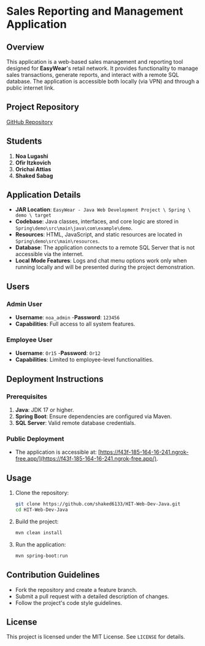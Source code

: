 # Sales Reporting and Management Application

## Overview
This application is a web-based sales management and reporting tool designed for **EasyWear**'s retail network.
It provides functionality to manage sales transactions, generate reports, and interact with a remote SQL database. The application is accessible both locally (via VPN) and through a public internet link.

## Project Repository
[GitHub Repository](https://github.com/NoaLugashi/EasyWear-Store-Manager)

## Students
1. **Noa Lugashi**
2. **Ofir Itzkovich**
3. **Orichai Attias**
4. **Shaked Sabag**

## Application Details
- **JAR Location**: `EasyWear - Java Web Development Project \ Spring \ demo \ target`
- **Codebase**: Java classes, interfaces, and core logic are stored in `Spring\demo\src\main\java\com\example\demo`.
- **Resources**: HTML, JavaScript, and static resources are located in `Spring\demo\src\main\resources`.
- **Database**: The application connects to a remote SQL Server that is not accessible via the internet.
- **Local Mode Features**: Logs and chat menu options work only when running locally and will be presented during the project demonstration.

## Users

### Admin User
- **Username**: `noa_admin`
-**Password**: `123456`
- **Capabilities**: Full access to all system features.

### Employee User
- **Username**: `Or15`
-**Password**: `Or12`
- **Capabilities**: Limited to employee-level functionalities.

## Deployment Instructions

### Prerequisites
1. **Java**: JDK 17 or higher.
2. **Spring Boot**: Ensure dependencies are configured via Maven.
3. **SQL Server**: Valid remote database credentials.

### Public Deployment
- The application is accessible at: [https://f43f-185-164-16-241.ngrok-free.app/](https://f43f-185-164-16-241.ngrok-free.app/).

## Usage
1. Clone the repository:
   ```sh
   git clone https://github.com/shaked6133/HIT-Web-Dev-Java.git
   cd HIT-Web-Dev-Java
   ```
2. Build the project:
   ```sh
   mvn clean install
   ```
3. Run the application:
   ```sh
   mvn spring-boot:run
   ```

## Contribution Guidelines
- Fork the repository and create a feature branch.
- Submit a pull request with a detailed description of changes.
- Follow the project's code style guidelines.

## License
This project is licensed under the MIT License. See `LICENSE` for details.
